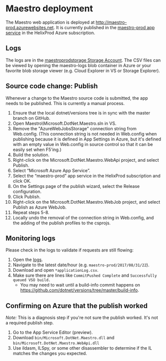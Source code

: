 # Maestro deployment

The Maestro web application is deployed at <http://maestro-prod.azurewebsites.net>.  It is currently published in the [maestro-prod app service](https://ms.portal.azure.com/#resource/subscriptions/68672ab8-de0c-40f1-8d1b-ffb20bd62c0f/resourcegroups/maestro/providers/Microsoft.Web/sites/maestro-prod/appServices) in the HelixProd Azure subscription.

## Logs
The logs are in the [maestroprodstorage Storage Account](https://ms.portal.azure.com/#resource/subscriptions/68672ab8-de0c-40f1-8d1b-ffb20bd62c0f/resourceGroups/maestro/providers/Microsoft.Storage/storageAccounts/maestroprodstorage/overview).  The CSV files can be viewed by opening the maestro-logs blob container in Azure or your favorite blob storage viewer (e.g. Cloud Explorer in VS or Storage Explorer).

## Source code change: Publish
Whenever a change to the Maestro source code is submitted, the app needs to be published.  This is currently a manual process.

 1. Ensure that the local dotnet/versions tree is in sync with the master branch on GitHub.
 2. Open Maestro\Microsoft.DotNet.Maestro.sln in VS.
 3. Remove the "AzureWebJobsStorage" connection string from Web.config.  (This connection string is not needed in Web.config when publishing because it is defined in App Settings in Azure, but it's defined with an empty value in Web.config in source control so that it can be easily set when F5'ing.)
 4. Build the solution.
 5. Right-click on the Microsoft.DotNet.Maestro.WebApi project, and select Publish.
 6. Select “Microsoft Azure App Service”.
 7. Select the “maestro-prod” app service in the HelixProd subscription and click OK.
 8. On the Settings page of the publish wizard, select the Release configuration.
 9. Click Publish.
 10. Right-click on the Microsoft.DotNet.Maestro.WebJob project, and select Publish as Azure WebJob.
 11. Repeat steps 5-8.
 12. Locally undo the removal of the connection string in Web.config, and the adding of the publish profiles to the csprojs.

## Monitoring logs
Please check in the logs to validate if requests are still flowing:

 1. Open the [logs](#logs).
 2. Navigate to the latest date/hour (e.g. `maestro-prod/2017/08/31/22`).
 3. Download and open `*applicationLog.csv`.
 4. Make sure there are lines like `CommitPushed Complete` and `Successfully queued VSO build.`
    * You may need to wait until a build-info commit happens on https://github.com/dotnet/versions/tree/master/build-info.

## Confirming on Azure that the publish worked
*Note:* This is a diagnosis step if you're not sure the publish worked. It's not a required publish step.

 1. Go to the App Service Editor (preview).
 2. Download `bin/Microsoft.DotNet.Maestro.dll` and `bin/Microsoft.DotNet.Maestro.WebApi.dll`
 3. Use ildasm, ILSpy, or some other disassembler to determine if the IL matches the changes you expected.
